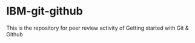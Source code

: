 # IBM-git-github
This is the repository for peer review activity of Getting started with Git & Github
